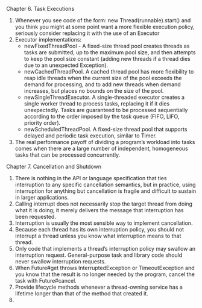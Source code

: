 Chapter 6. Task Executions
1. Whenever you see code of the form: new Thread(runnable).start() and you think you might at some point want a more flexible execution policy, seriously consider replacing it with the use of an Executor
2. Executor implementations:
   * newFixedThreadPool - A fixed-size thread pool creates threads as tasks are submitted, up to the maximum pool size, and then attempts to keep the pool size constant (adding new threads if a thread dies due to an unexpected Exception).
   * newCachedThreadPool. A cached thread pool has more flexibility to reap idle threads when the current size of the pool exceeds the demand for processing, and to add new threads when demand increases, but places no bounds on the size of the pool.
   * newSingleThreadExecutor. A single-threaded executor creates a single worker thread to process tasks, replacing it if it dies unexpectedly. Tasks are guaranteed to be processed sequentially according to the order imposed by the task queue (FIFO, LIFO, priority order).
   * newScheduledThreadPool. A fixed-size thread pool that supports delayed and periodic task execution, similar to Timer.
3. The real performance payoff of dividing a program’s workload into tasks comes when there are a large number of independent, homogeneous tasks that can be processed concurrently.

Chapter 7. Cancellation and Shutdown
1. There is nothing in the API or language specification that ties interruption to any specific cancellation semantics, but in practice, using interruption for anything but cancellation is fragile and difficult to sustain in larger applications.
2. Calling interrupt does not necessarily stop the target thread from doing what it is doing; it merely delivers the message that interruption has been requested.
3. Interruption is usually the most sensible way to implement cancellation.
4. Because each thread has its own interruption policy, you should not interrupt a thread unless you know what interruption means to that thread.
5. Only code that implements a thread’s interruption policy may swallow an interruption request. General-purpose task and library code should never swallow interruption requests.
6. When Future#get throws InterruptedException or TimeoutException and you know that the result is no longer needed by the program, cancel the task with Future#cancel.
7. Provide lifecycle methods whenever a thread-owning service has a lifetime longer than that of the method that created it.
8. 